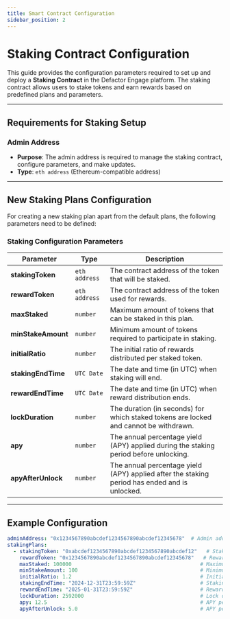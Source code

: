 ```yaml
---
title: Smart Contract Configuration
sidebar_position: 2
---
```


# Staking Contract Configuration

This guide provides the configuration parameters required to set up and deploy a **Staking Contract** in the Defactor Engage platform. The staking contract allows users to stake tokens and earn rewards based on predefined plans and parameters.

---

## Requirements for Staking Setup

### **Admin Address**
- **Purpose**: The admin address is required to manage the staking contract, configure parameters, and make updates.  
- **Type**: `eth address` (Ethereum-compatible address)

---

## New Staking Plans Configuration

For creating a new staking plan apart from the default plans, the following parameters need to be defined:

### **Staking Configuration Parameters**
| Parameter               | Type           | Description                                                                                  |
|-------------------------|----------------|----------------------------------------------------------------------------------------------|
| **stakingToken**         | `eth address`  | The contract address of the token that will be staked.                                       |
| **rewardToken**          | `eth address`  | The contract address of the token used for rewards.                                          |
| **maxStaked**            | `number`       | Maximum amount of tokens that can be staked in this plan.                                    |
| **minStakeAmount**       | `number`       | Minimum amount of tokens required to participate in staking.                                 |
| **initialRatio**         | `number`       | The initial ratio of rewards distributed per staked token.                                   |
| **stakingEndTime**       | `UTC Date`     | The date and time (in UTC) when staking will end.                                            |
| **rewardEndTime**        | `UTC Date`     | The date and time (in UTC) when reward distribution ends.                                    |
| **lockDuration**         | `number`       | The duration (in seconds) for which staked tokens are locked and cannot be withdrawn.        |
| **apy**                  | `number`       | The annual percentage yield (APY) applied during the staking period before unlocking.        |
| **apyAfterUnlock**       | `number`       | The annual percentage yield (APY) applied after the staking period has ended and is unlocked.|

---

## Example Configuration 

```yaml
adminAddress: "0x1234567890abcdef1234567890abcdef12345678"  # Admin address for contract management
stakingPlans:
  - stakingToken: "0xabcdef1234567890abcdef1234567890abcdef12"   # Staking token address
    rewardToken: "0x1234567890abcdef1234567890abcdef12345678"   # Reward token address
    maxStaked: 100000                                          # Maximum staked amount
    minStakeAmount: 100                                        # Minimum stake amount
    initialRatio: 1.2                                          # Initial reward ratio
    stakingEndTime: "2024-12-31T23:59:59Z"                     # Staking end time in UTC
    rewardEndTime: "2025-01-31T23:59:59Z"                      # Reward end time in UTC
    lockDuration: 2592000                                      # Lock duration (30 days in seconds)
    apy: 12.5                                                  # APY percentage before unlock
    apyAfterUnlock: 5.0                                        # APY percentage after unlock
```